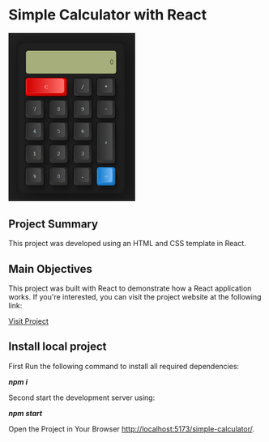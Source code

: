 # Simple Calculator with React

<div>
  <img src="https://github.com/DanielVKrastev/simple-calculator/blob/main/public/calc-screenshot.png?raw=true" width="250px">
</div>

<div>
  
  ## Project Summary
  This project was developed using an HTML and CSS template in React.
  
  ## Main Objectives
  This project was built with React to demonstrate how a React application works.
  If you're interested, you can visit the project website at the following link:
  
  <a href="https://danielvkrastev.github.io/simple-calculator/" target="_blank">
      Visit Project
  </a>

  ## Install local project
  First Run the following command to install all required dependencies:
  <p><b><i>npm i</i></b></p>
  Second start the development server using:
  <p><b><i>npm start</i></b></p>
  Open the Project in Your Browser <a href="http://localhost:5173/simple-calculator/">http://localhost:5173/simple-calculator/</a>.
</div>


